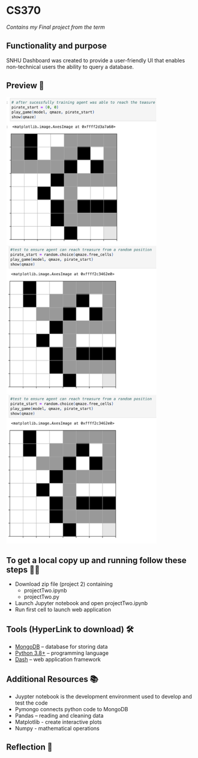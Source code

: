 # CS370
*Contains my Final project from the term*

## Functionality and purpose
SNHU Dashboard was created to provide a user-friendly UI that enables non-technical users the ability to query a database.

## Preview 👀
<img src="Preview/example2.png" width="400"/>
<img src="Preview/example3.png" width="400"/>
<img src="Preview/example3.png" width="400"/>


## To get a local copy up and running follow these steps 🏃💨 
- Download zip file (project 2) containing 
  - projectTwo.ipynb
  - projectTwo.py
- Launch Jupyter notebook and open projectTwo.ipynb
- Run first cell to launch web application

## Tools (HyperLink to download) 🛠️
  - [MongoDB](https://www.mongodb.com/try/download/community) – database for storing data
  - [Python 3.8+](https://www.python.org/downloads/) – programming language
  - [Dash](https://dash.plotly.com/) – web application framework

## Additional Resources 📚
- Juypter notebook is the development environment used to develop and test the code
- Pymongo connects python code to MongoDB
- Pandas – reading and cleaning data
- Matplotlib - create interactive plots 
- Numpy - mathematical operations

## Reflection 📝
